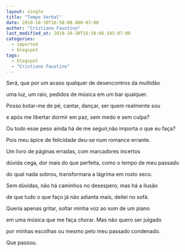 ```yaml
---
layout: single
title: "Tempo Verbal"
date: 2010-10-30T16:58:00.000-07:00
author: "Cristiano Faustino"
last_modified_at: 2010-10-30T16:58:06.343-07:00
categories:
  - imported
  - blogspot
tags:
  - blogspot
  - "Cristiano Faustino"
---
```


Será, que por um acaso qualquer de desencontros da multidão



uma luz, um raio, pedidos de música em um bar qualquer.



Posso botar-me de pé, cantar, dançar, ser quem realmente sou



e após me libertar dormir em paz, sem medo e sem culpa?



Ou todo esse peso ainda há de me seguir,não importa o que eu faça?



Pois meu ápice de felicidade deu-se num romance errante.



Um livro de páginas erradas, com marcadores incertos



dúvida cega, dor mais do que perfeita, como o tempo de meu passado



do qual nada sobrou, transformara a lágrima em rosto seco.



Sem dúvidas, não há caminhos no desespero, mas há a ilusão



de que tudo o que faço já não adianta mais, deitei no sofá.



Queria apenas gritar, soltar minha voz ao som de um piano



em uma música que me faça chorar. Mas não quero ser julgado



por minhas escolhas ou mesmo pelo meu passado condenado.



Que passou.